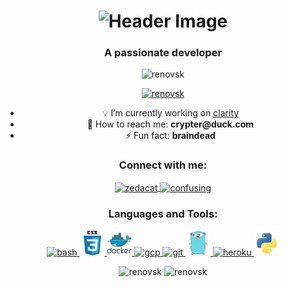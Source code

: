 <h1 align="center">
  <img src="https://r2.e-z.host/049cab41-5ed3-4a5c-a42f-5b83b721f333/pl71ntej.png" alt="Header Image" style="width:50%; max-width:600px;"/>
</h1>
<h3 align="center">A passionate developer</h3>

<p align="center"> 
  <img src="https://komarev.com/ghpvc/?username=renovsk&label=Profile%20views&color=4f0b06&style=for-the-badge" alt="renovsk" /> 
</p>

<p align="center"> 
  <a href="https://github.com/ryo-ma/github-profile-trophy">
    <img src="https://github-profile-trophy.vercel.app/?username=renovsk&theme=onestar&no-bg=true&margin-w=5&margin-h=5&title_color=4f0b06" alt="renovsk" />
  </a> 
</p>

<ul align="center">
  <li>💡 I’m currently working on <a href="https://github.com/ck-clarity">clarity</a></li>
  <li>📧 How to reach me: <strong>crypter@duck.com</strong></li>
  <li>⚡ Fun fact: <strong>braindead</strong></li>
</ul>

<h3 align="center">Connect with me:</h3>
<p align="center">
  <a href="https://www.youtube.com/@%E6%AE%8B%E5%BF%8D%E7%9A%84" target="blank">
    <img align="center" src="https://raw.githubusercontent.com/rahuldkjain/github-profile-readme-generator/master/src/images/icons/Social/youtube.svg" alt="zedacat" height="30" width="40" />
  </a>
  <a href="https://discord.gg/confusing" target="blank">
    <img align="center" src="https://raw.githubusercontent.com/rahuldkjain/github-profile-readme-generator/master/src/images/icons/Social/discord.svg" alt="confusing" height="30" width="40" />
  </a>
</p>

<h3 align="center">Languages and Tools:</h3>
<p align="center"> 
  <a href="https://www.gnu.org/software/bash/" target="_blank" rel="noreferrer"> 
    <img src="https://www.vectorlogo.zone/logos/gnu_bash/gnu_bash-icon.svg" alt="bash" width="40" height="40"/> 
  </a> 
  <a href="https://www.w3schools.com/css/" target="_blank" rel="noreferrer"> 
    <img src="https://raw.githubusercontent.com/devicons/devicon/master/icons/css3/css3-original-wordmark.svg" alt="css3" width="40" height="40"/> 
  </a> 
  <a href="https://www.docker.com/" target="_blank" rel="noreferrer"> 
    <img src="https://raw.githubusercontent.com/devicons/devicon/master/icons/docker/docker-original-wordmark.svg" alt="docker" width="40" height="40"/> 
  </a> 
  <a href="https://cloud.google.com" target="_blank" rel="noreferrer"> 
    <img src="https://www.vectorlogo.zone/logos/google_cloud/google_cloud-icon.svg" alt="gcp" width="40" height="40"/> 
  </a> 
  <a href="https://git-scm.com/" target="_blank" rel="noreferrer"> 
    <img src="https://www.vectorlogo.zone/logos/git-scm/git-scm-icon.svg" alt="git" width="40" height="40"/> 
  </a> 
  <a href="https://golang.org" target="_blank" rel="noreferrer"> 
    <img src="https://raw.githubusercontent.com/devicons/devicon/master/icons/go/go-original.svg" alt="go" width="40" height="40"/> 
  </a> 
  <a href="https://heroku.com" target="_blank" rel="noreferrer"> 
    <img src="https://www.vectorlogo.zone/logos/heroku/heroku-icon.svg" alt="heroku" width="40" height="40"/> 
  </a> 
  <a href="https://www.python.org" target="_blank" rel="noreferrer"> 
    <img src="https://raw.githubusercontent.com/devicons/devicon/master/icons/python/python-original.svg" alt="python" width="40" height="40"/> 
  </a> 
</p>

<p align="center">
  <img src="https://github-readme-stats.vercel.app/api?username=renovsk&show_icons=true&locale=en&title_color=4f0b06&icon_color=4f0b06&text_color=4f0b06&bg_color=fffefe&style=for-the-badge" alt="renovsk" />
  <img src="https://github-readme-streak-stats.herokuapp.com/?user=renovsk&ring=4f0b06&fire=4f0b06&sideNums=4f0b06&currStreakLabel=4f0b06&style=for-the-badge" alt="renovsk" />
</p>
